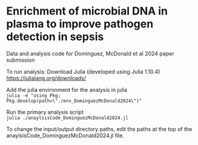 # Enrichment of microbial DNA in plasma to improve pathogen detection in sepsis
Data and analysis code for Dominguez, McDonald et al 2024 paper submission

To run analysis:
Download Julia (developed using Julia 1.10.4)   
https://julialang.org/downloads/

Add the julia environment for the analysis in julia  
```julia -e "using Pkg; Pkg.develop(path=\"./env_DominguezMcDonald2024\")"```

Run the primary analysis script   
```julia ./anaylsisCode_DominguezMcDonald2024.jl```

To change the input/output directory paths, edit the paths at the top of the anaylsisCode_DominguezMcDonald2024.jl file.
